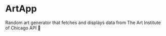 # ArtApp

Random art generator that fetches and displays data from The Art Institute of Chicago API 🎨
